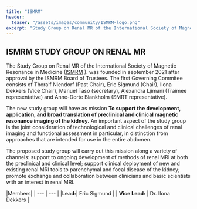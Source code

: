 ```yaml
---
title: "ISMRM"
header:
  teaser: "/assets/images/community/ISMRM-logo.png"
excerpt: "Study Group on Renal MR of the International Society of Magnetic Resonance in Medicine"
---
```


## ISMRM STUDY GROUP ON RENAL MR

The Study Group on Renal MR of the International Society of Magnetic Resonance in Medicine ([ISMRM](https://www.ismrm.org/study-groups/) ). was founded in september 2021 after approval by the ISMRM Board of Trustees. The first Governing Commitee consists of Thoralf Niendorf (Past Chair), Eric Sigmund (Chair), Ilona Dekkers (Vice Chair), Manuel Taso (secretary), Alexandra Ljimani (Traimee representative) and Anne-Dorte Blankholm (SMRT representative).

The new study group will have as mission **To support the development, application, and broad translation of preclinical and clinical magnetic resonance imaging of the kidney.** An important aspect of the study group is the joint consideration of technological and clinical challenges of renal imaging and functional assessment in particular, in distinction from approaches that are intended for use in the entire abdomen. 

The proposed study group will carry out this mission along a variety of channels: support to ongoing development of methods of renal MRI at both the preclinical and clinical level; support clinical deployment of new and existing renal MRI tools to parenchymal and focal disease of the kidney; promote exchange and collaboration between clinicians and basic scientists with an interest in renal MRI.

|Members|
| --- | --- |
|**Lead:**| Eric Sigmund |
| **Vice Lead:** | Dr. Ilona Dekkers |